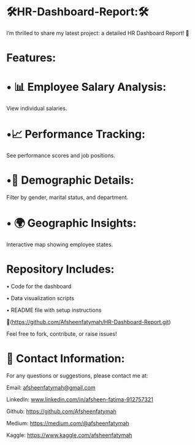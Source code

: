 # 🛠️HR-Dashboard-Report:🛠️


I’m thrilled to share my latest project: 
a detailed HR Dashboard Report! 🎉


# Features:

# • 📊 Employee Salary Analysis:
View individual salaries.
# •📈 Performance Tracking: 
See performance scores and job positions.
# •👤 Demographic Details:
Filter by gender, marital status, and department.
# • 🌍 Geographic Insights:
Interactive map showing employee states.


# Repository Includes:

• Code for the dashboard

• Data visualization scripts

• README file with setup instructions

🔗(https://github.com/Afsheenfatymah/HR-Dashboard-Report.git)

Feel free to fork, contribute, or raise issues!


# 📧 Contact Information:

For any questions or suggestions, please contact me at:

Email: afsheenfatymah@gmail.com

LinkedIn: www.linkedin.com/in/afsheen-fatima-912757321

Github: https://github.com/Afsheenfatymah

Medium: https://medium.com/@afsheenfatymah

Kaggle: https://www.kaggle.com/afsheenfatymah

